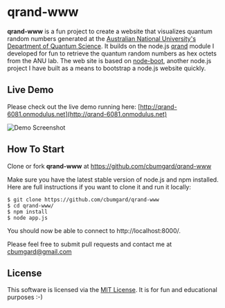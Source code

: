 # qrand-www

__qrand-www__ is a fun project to create a website that visualizes quantum random numbers generated at the [Australian National University's Department of Quantum Science](http://photonics.anu.edu.au/qoptics/Research/qrng.php). It builds on the node.js [qrand](https://github.com/cbumgard/node-qrand) module I developed for fun to retrieve the quantum random numbers as hex octets from the ANU lab. The web site is based on [node-boot](https://github.com/cbumgard/node-qrand), another node.js project I have built as a means to bootstrap a node.js website quickly.

## Live Demo

Please check out the live demo running here: [http://qrand-6081.onmodulus.net](http://qrand-6081.onmodulus.net)

![Demo Screenshot](http://content.screencast.com/users/cbumgard/folders/Jing/media/f21564bc-5c90-4dc6-a40a-1ed30a57d8e5/00000089.png)

## How To Start

Clone or fork __qrand-www__ at https://github.com/cbumgard/qrand-www

Make sure you have the latest stable version of node.js and npm installed. Here are full instructions if you want to clone it and run it locally:

    $ git clone https://github.com/cbumgard/qrand-www
    $ cd qrand-www/
    $ npm install
    $ node app.js

You should now be able to connect to http://localhost:8000/.

Please feel free to submit pull requests and contact me at [cbumgard@gmail.com](mailto:cbumgard@gmail.com)

## License

This software is licensed via the [MIT License](https://github.com/cbumgard/qrand-www/blob/master/LICENSE). It is for fun and educational purposes :-)